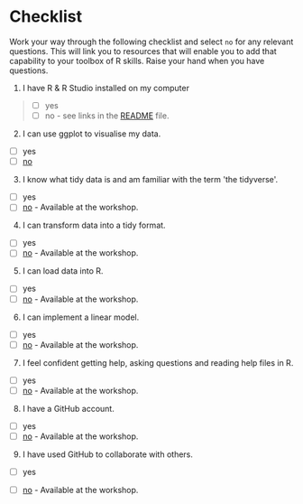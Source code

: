 
# Checklist 
Work your way through the following checklist and select `no` for any relevant questions. This will link you to resources that will enable you to add that capability to your toolbox of R skills. Raise your hand when you have questions.
1. I have R & R Studio installed on my computer 
> - [ ] yes
> - [ ] no - see links in the [README](https://github.com/jesse-jesse/r_intro/blob/master/README.md) file. 
2. I can use ggplot to visualise my data.   
- [ ] yes   
- [ ] [no](https://github.com/jesse-jesse/r_intro/blob/master/2.visualisation.md) 
3. I know what tidy data is and am familiar with the term 'the tidyverse'.   
- [ ] yes   
- [ ] [no](https://www.tidyverse.org/) - Available at the workshop.   
4. I can transform data into a tidy format.      
- [ ] yes   
- [ ] [no]()  - Available at the workshop.    
5. I can load data into R.      
- [ ] yes   
- [ ] [no]() - Available at the workshop.  
6. I can implement a linear model.   
- [ ] yes   
- [ ] [no]() - Available at the workshop.  
7. I feel confident getting help, asking questions and reading help files in R.      
- [ ] yes   
- [ ] [no]()  - Available at the workshop.   
8. I have a GitHub account.   
- [ ] yes   
- [ ] [no]() - Available at the workshop.     
9. I have used GitHub to collaborate with others.  
- [ ] yes   
- [ ] [no]() - Available at the workshop.   


